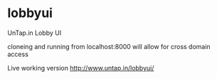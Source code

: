 lobbyui
=======

UnTap.in Lobby UI

cloneing and running from localhost:8000 will allow for cross domain access

Live working version http://www.untap.in/lobbyui/

